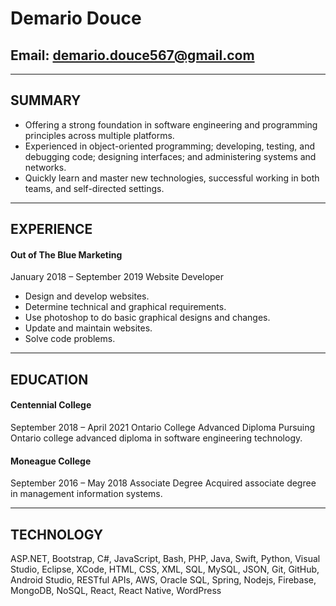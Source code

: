 # Demario Douce

## Email: demario.douce567@gmail.com

---

## SUMMARY

- Offering a strong foundation in software engineering and programming principles across multiple platforms.
- Experienced in object-oriented programming; developing, testing, and debugging code; designing interfaces; and administering systems and networks.
- Quickly learn and master new technologies, successful working in both teams, and self-directed settings.

---

## EXPERIENCE

#### Out of The Blue Marketing

January 2018 – September 2019
Website Developer

- Design and develop websites.
- Determine technical and graphical requirements.
- Use photoshop to do basic graphical designs and changes.
- Update and maintain websites.
- Solve code problems.

---

## EDUCATION

#### Centennial College

September 2018 – April 2021
Ontario College Advanced Diploma
Pursuing Ontario college advanced diploma in software engineering technology.

#### Moneague College

September 2016 – May 2018
Associate Degree
Acquired associate degree in management information systems.

---

## TECHNOLOGY

ASP.NET, Bootstrap, C#, JavaScript, Bash, PHP, Java, Swift, Python, Visual Studio, Eclipse, XCode, HTML, CSS, XML, SQL, MySQL, JSON, Git, GitHub, Android Studio, RESTful APIs, AWS, Oracle SQL, Spring, Nodejs, Firebase, MongoDB, NoSQL, React, React Native, WordPress

